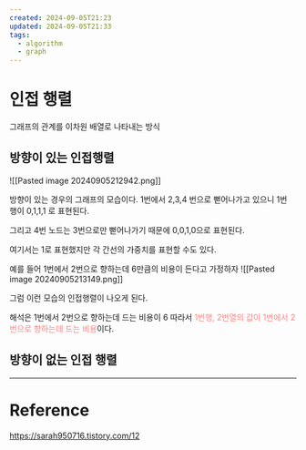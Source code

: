 ```yaml
---
created: 2024-09-05T21:23
updated: 2024-09-05T21:33
tags:
  - algorithm
  - graph
---
```

# 인접 행렬
그래프의 관계를 이차원 배열로 나타내는 방식
## 방향이 있는 인접행렬

![[Pasted image 20240905212942.png]]

방향이 있는 경우의 그래프의 모습이다. 
1번에서 2,3,4 번으로 뻗어나가고 있으니 
1번 행이 0,1,1,1 로 표현된다.

그리고 4번 노드는 3번으로만 뻗어나가기 때문에 
0,0,1,0으로 표현된다.

여기서는 1로 표현했지만 각 간선의 가중치를 표현할 수도 있다.

예를 들어 1번에서 2번으로 향하는데 6만큼의 비용이 든다고 가정하자 
![[Pasted image 20240905213149.png]]

그럼 이런 모습의 인접행렬이 나오게 된다.

해석은 1번에서 2번으로 향하는데 드는 비용이 6 
따라서 <span style="color:rgb(255, 128, 128)">1번행, 2번열의 값이 1번에서 2번으로 향하는데 드는 비용</span>이다. 


## 방향이 없는 인접 행렬






---
# Reference
https://sarah950716.tistory.com/12